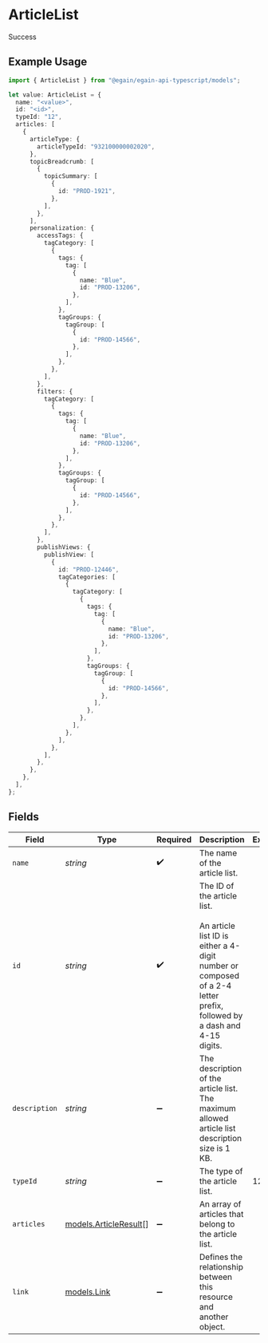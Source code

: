 # ArticleList

Success

## Example Usage

```typescript
import { ArticleList } from "@egain/egain-api-typescript/models";

let value: ArticleList = {
  name: "<value>",
  id: "<id>",
  typeId: "12",
  articles: [
    {
      articleType: {
        articleTypeId: "932100000002020",
      },
      topicBreadcrumb: [
        {
          topicSummary: [
            {
              id: "PROD-1921",
            },
          ],
        },
      ],
      personalization: {
        accessTags: {
          tagCategory: [
            {
              tags: {
                tag: [
                  {
                    name: "Blue",
                    id: "PROD-13206",
                  },
                ],
              },
              tagGroups: {
                tagGroup: [
                  {
                    id: "PROD-14566",
                  },
                ],
              },
            },
          ],
        },
        filters: {
          tagCategory: [
            {
              tags: {
                tag: [
                  {
                    name: "Blue",
                    id: "PROD-13206",
                  },
                ],
              },
              tagGroups: {
                tagGroup: [
                  {
                    id: "PROD-14566",
                  },
                ],
              },
            },
          ],
        },
        publishViews: {
          publishView: [
            {
              id: "PROD-12446",
              tagCategories: [
                {
                  tagCategory: [
                    {
                      tags: {
                        tag: [
                          {
                            name: "Blue",
                            id: "PROD-13206",
                          },
                        ],
                      },
                      tagGroups: {
                        tagGroup: [
                          {
                            id: "PROD-14566",
                          },
                        ],
                      },
                    },
                  ],
                },
              ],
            },
          ],
        },
      },
    },
  ],
};
```

## Fields

| Field                                                                                                                                                    | Type                                                                                                                                                     | Required                                                                                                                                                 | Description                                                                                                                                              | Example                                                                                                                                                  |
| -------------------------------------------------------------------------------------------------------------------------------------------------------- | -------------------------------------------------------------------------------------------------------------------------------------------------------- | -------------------------------------------------------------------------------------------------------------------------------------------------------- | -------------------------------------------------------------------------------------------------------------------------------------------------------- | -------------------------------------------------------------------------------------------------------------------------------------------------------- |
| `name`                                                                                                                                                   | *string*                                                                                                                                                 | :heavy_check_mark:                                                                                                                                       | The name of the article list.                                                                                                                            |                                                                                                                                                          |
| `id`                                                                                                                                                     | *string*                                                                                                                                                 | :heavy_check_mark:                                                                                                                                       | The ID of the article list.<br><br>An article list ID is either a 4-digit number or composed of a 2-4 letter prefix, followed by a dash and 4-15 digits. |                                                                                                                                                          |
| `description`                                                                                                                                            | *string*                                                                                                                                                 | :heavy_minus_sign:                                                                                                                                       | The description of the article list. The maximum allowed article list description size is 1 KB.                                                          |                                                                                                                                                          |
| `typeId`                                                                                                                                                 | *string*                                                                                                                                                 | :heavy_minus_sign:                                                                                                                                       | The type of the article list.                                                                                                                            | 12                                                                                                                                                       |
| `articles`                                                                                                                                               | [models.ArticleResult](../models/articleresult.md)[]                                                                                                     | :heavy_minus_sign:                                                                                                                                       | An array of articles that belong to the article list.                                                                                                    |                                                                                                                                                          |
| `link`                                                                                                                                                   | [models.Link](../models/link.md)                                                                                                                         | :heavy_minus_sign:                                                                                                                                       | Defines the relationship between this resource and another object.                                                                                       |                                                                                                                                                          |